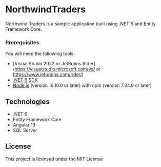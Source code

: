 # NorthwindTraders

Northwind Traders is a sample application built using .NET 6 and Entity Framework Core. 

### Prerequisites
You will need the following tools:

* [Visual Studio 2022 or JetBrains Rider](https://visualstudio.microsoft.com/vs/ or https://www.jetbrains.com/rider/) 
* [.NET 6 SDK](https://dotnet.microsoft.com/en-us/download/dotnet/6.0)
* [Node.js](https://nodejs.org/en/) (version 16.10.0 or later) with npm (version 7.24.0 or later)

## Technologies
* .NET 6
* Entity Framework Core
* Angular 13
* SQL Server

## License

This project is licensed under the MIT License